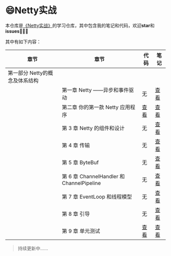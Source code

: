 # :smile:Netty实战
本仓库是[《Netty实战》](<https://book.douban.com/subject/27038538/>)的学习仓库，其中包含我的笔记和代码，欢迎**star**和**issues**:rofl::rofl::rofl:

其中有如下内容：

| 章节                           | 章节                                     | 代码                                                         | 笔记                                                         |
| ------------------------------ | ---------------------------------------- | ------------------------------------------------------------ | ------------------------------------------------------------ |
| 第一部分 Netty的概念及体系结构 |                                          |                                                              |                                                              |
|                                | 第一章 Netty ——异步和事件驱动            | 无                                                           | [查看](https://github.com/IvanLu1024/nettyStudy/blob/master/notes/Part1/ch1.md) |
|                                | 第二章 你的第一款 Netty 应用程序         | [查看](https://github.com/IvanLu1024/nettyStudy/tree/master/src/main/java/echo) | [查看](https://github.com/IvanLu1024/nettyStudy/blob/master/notes/Part1/ch2.md) |
|                                | 第 3 章  Netty 的组件和设计              | 无                                                           | [查看](https://github.com/IvanLu1024/nettyStudy/blob/master/notes/Part1/ch3.md) |
|                                | 第 4 章 传输                             | 无                                                           | [查看](https://github.com/IvanLu1024/nettyStudy/blob/master/notes/Part1/ch4.md) |
|                                | 第 5 章 ByteBuf                          | 无                                                           | [查看](https://github.com/IvanLu1024/nettyStudy/blob/master/notes/Part1/ch5.md) |
|                                | 第 6 章 ChannelHandler 和ChannelPipeline | 无                                                           | [查看](https://github.com/IvanLu1024/nettyStudy/blob/master/notes/Part1/ch6.md) |
|                                | 第 7 章  EventLoop 和线程模型            | 无                                                           | [查看](https://github.com/IvanLu1024/nettyStudy/blob/master/notes/Part1/ch7.md) |
|                                | 第 8 章 引导                             | 无                                                           | [查看](https://github.com/IvanLu1024/nettyStudy/blob/master/notes/Part1/ch8.md) |
|                                | 第 9 章 单元测试                         | [查看](https://github.com/IvanLu1024/nettyStudy/tree/master/src/main/java/chapter9) | [查看](https://github.com/IvanLu1024/nettyStudy/blob/master/notes/Part1/ch9.md) |

> 持续更新中……

